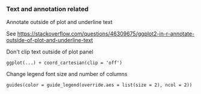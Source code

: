 ### Text and annotation related

Annotate outside of plot and underline text

See https://stackoverflow.com/questions/46309675/ggplot2-in-r-annotate-outside-of-plot-and-underline-text

Don't clip text outside of plot panel
```
ggplot(...) + coord_cartesian(clip = 'off')
```

Change legend font size and number of columns
```
guides(color = guide_legend(override.aes = list(size = 2), ncol = 2))
```
